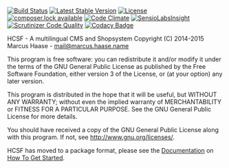 [![Build Status](https://travis-ci.org/HaaseIT/HCSF.svg?branch=master)](https://travis-ci.org/HaaseIT/HCSF)
[![Latest Stable Version](https://poser.pugx.org/haaseit/hcsf/version)](https://packagist.org/packages/haaseit/hcsf)
[![License](https://poser.pugx.org/haaseit/hcsf/license)](https://packagist.org/packages/haaseit/hcsf)
[![composer.lock available](https://poser.pugx.org/haaseit/hcsf/composerlock)](https://packagist.org/packages/haaseit/hcsf)
[![Code Climate](https://codeclimate.com/github/HaaseIT/HCSF/badges/gpa.svg)](https://codeclimate.com/github/HaaseIT/HCSF)
[![SensioLabsInsight](https://insight.sensiolabs.com/projects/e0829327-0c57-41a6-8b72-ded8870bcfe3/mini.png)](https://insight.sensiolabs.com/projects/e0829327-0c57-41a6-8b72-ded8870bcfe3)
[![Scrutinizer Code Quality](https://scrutinizer-ci.com/g/HaaseIT/HCSF/badges/quality-score.png?b=master)](https://scrutinizer-ci.com/g/HaaseIT/HCSF/?branch=master)
[![Codacy Badge](https://api.codacy.com/project/badge/Grade/b3d0bd22543c430898c73a599825c255)](https://www.codacy.com/app/HaaseIT/HCSF?utm_source=github.com&amp;utm_medium=referral&amp;utm_content=HaaseIT/HCSF&amp;utm_campaign=Badge_Grade)

HCSF - A multilingual CMS and Shopsystem
Copyright (C) 2014-2015  Marcus Haase - mail@marcus.haase.name

This program is free software: you can redistribute it and/or modify
it under the terms of the GNU General Public License as published by
the Free Software Foundation, either version 3 of the License, or
(at your option) any later version.

This program is distributed in the hope that it will be useful,
but WITHOUT ANY WARRANTY; without even the implied warranty of
MERCHANTABILITY or FITNESS FOR A PARTICULAR PURPOSE.  See the
GNU General Public License for more details.

You should have received a copy of the GNU General Public License
along with this program.  If not, see <http://www.gnu.org/licenses/>.

HCSF has moved to a package format, please see the [Documentation](./documentation/README.md) on [How To Get Started](./documentation/GettingStarted.md). 
